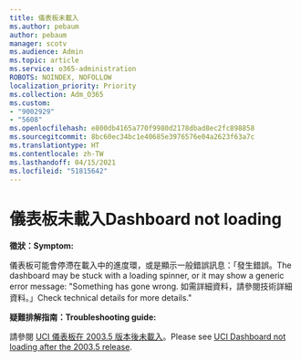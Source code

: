 ```yaml
---
title: 儀表板未載入
ms.author: pebaum
author: pebaum
manager: scotv
ms.audience: Admin
ms.topic: article
ms.service: o365-administration
ROBOTS: NOINDEX, NOFOLLOW
localization_priority: Priority
ms.collection: Adm_O365
ms.custom:
- "9002929"
- "5608"
ms.openlocfilehash: e800db4165a770f9980d2178dbad8ec2fc898858
ms.sourcegitcommit: 8bc60ec34bc1e40685e3976576e04a2623f63a7c
ms.translationtype: HT
ms.contentlocale: zh-TW
ms.lasthandoff: 04/15/2021
ms.locfileid: "51815642"
---
```

# <a name="dashboard-not-loading"></a><span data-ttu-id="7fc9b-102">儀表板未載入</span><span class="sxs-lookup"><span data-stu-id="7fc9b-102">Dashboard not loading</span></span>

<span data-ttu-id="7fc9b-103">**徵狀：**</span><span class="sxs-lookup"><span data-stu-id="7fc9b-103">**Symptom:**</span></span>

<span data-ttu-id="7fc9b-104">儀表板可能會停滯在載入中的進度環，或是顯示一般錯誤訊息：「發生錯誤。</span><span class="sxs-lookup"><span data-stu-id="7fc9b-104">The dashboard may be stuck with a loading spinner, or it may show a generic error message: "Something has gone wrong.</span></span> <span data-ttu-id="7fc9b-105">如需詳細資料，請參閱技術詳細資料。」</span><span class="sxs-lookup"><span data-stu-id="7fc9b-105">Check technical details for more details."</span></span>

<span data-ttu-id="7fc9b-106">**疑難排解指南：**</span><span class="sxs-lookup"><span data-stu-id="7fc9b-106">**Troubleshooting guide:**</span></span>

<span data-ttu-id="7fc9b-107">請參閱 [UCI 儀表板在 2003.5 版本後未載入](https://support.microsoft.com/help/4558635/uci-dashboard-not-loading-after-the-2003-5-release)。</span><span class="sxs-lookup"><span data-stu-id="7fc9b-107">Please see [UCI Dashboard not loading after the 2003.5 release](https://support.microsoft.com/help/4558635/uci-dashboard-not-loading-after-the-2003-5-release).</span></span>
